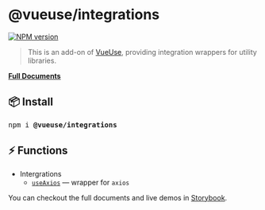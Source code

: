 # @vueuse/integrations

[![NPM version](https://img.shields.io/npm/v/@vueuse/integrations?color=a1b858)](https://www.npmjs.com/package/@vueuse/integrations)

> This is an add-on of [VueUse](https://github.com/antfu), providing integration wrappers for utility libraries.

[**Full Documents**](https://vueuse.js.org/)

## 📦 Install

<pre class='language-bash'>
npm i <b>@vueuse/integrations</b>
</pre>

## ⚡ Functions

<!--GENERATED LIST, DO NOT MODIFY MANUALLY-->
<!--FUNCTIONS_LIST_STARTS-->

- Intergrations
  - [`useAxios`](https://vueuse.js.org/?path=/story/add-ons-intergrations--useaxios) — wrapper for `axios`

<!--FUNCTIONS_LIST_ENDS-->

You can checkout the full documents and live demos in [Storybook](https://vueuse.js.org/).
